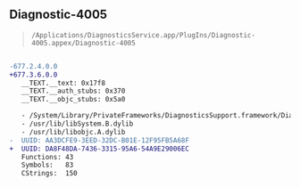 ## Diagnostic-4005

> `/Applications/DiagnosticsService.app/PlugIns/Diagnostic-4005.appex/Diagnostic-4005`

```diff

-677.2.4.0.0
+677.3.6.0.0
   __TEXT.__text: 0x17f8
   __TEXT.__auth_stubs: 0x370
   __TEXT.__objc_stubs: 0x5a0

   - /System/Library/PrivateFrameworks/DiagnosticsSupport.framework/DiagnosticsSupport
   - /usr/lib/libSystem.B.dylib
   - /usr/lib/libobjc.A.dylib
-  UUID: AA3DCFE9-3EED-32DC-B01E-12F95FB5A68F
+  UUID: DA8F48DA-7436-3315-95A6-54A9E29006EC
   Functions: 43
   Symbols:   83
   CStrings:  150

```
